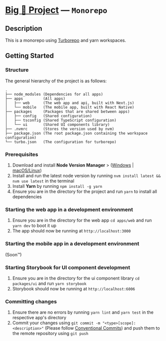 # [Big 💩 Project](https://bigproject.vercel.app)  —  **`Monorepo`**

## Description
This is a monorepo using [Turborepo](https://turborepo.org) and yarn workspaces.

## Getting Started
### Structure
The general hierarchy of the project is as follows:
```
.
├── node_modules (Dependencies for all apps)
├── apps         (All apps)
│   ├── web      (The web app and api, built with Next.js)
│   └── mobile   (The mobile app, built with React Native)
├── packages     (Packages that are shared between apps)
│   ├── config   (Shared configuration)
│   ├── tsconfig (Shared TypeScript configuration)
│   └── ui       (Shared UI components library)
├── .nvmrc       (Stores the version used by nvm)
├── package.json (The root package.json containing the workspace configuration)
└── turbo.json   (The configuration for turborepo)
```

### Prerequisites
1. Download and install **Node Version Manager** > ([Windows](https://github.com/coreybutler/nvm-windows) | [macOS/Linux](https://github.com/nvm-sh/nvm))
2. Install and run the latest node version by running `nvm install latest && nvm use latest` in the terminal
3. Install **Yarn** by running `npm install -g yarn`
4. Ensure you are in the directory for the project and run `yarn` to install all dependencies

### Starting the web app in a development environment
1. Ensure you are in the directory for the web app `cd apps/web` and run `yarn dev` to boot it up
2. The app should now be running at `http://localhost:3000`

### Starting the mobile app in a development environment
(Soon™)

### Starting Storybook for UI component development
1. Ensure you are in the directory for the ui component library `cd packages/ui` and run `yarn storybook`
2. Storybook should now be running at `http://localhost:6006`

### Committing changes
1. Ensure there are no errors by running `yarn lint` and `yarn test` in the respective app's directory
2. Commit your changes using `git commit -m "<type>[scope]: <description>"` (Please follow [Conventional Commits](https://www.conventionalcommits.org/en/v1.0.0/)) and push them to the remote repository using `git push`
